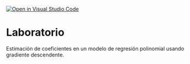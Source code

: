 [![Open in Visual Studio Code](https://classroom.github.com/assets/open-in-vscode-c66648af7eb3fe8bc4f294546bfd86ef473780cde1dea487d3c4ff354943c9ae.svg)](https://classroom.github.com/online_ide?assignment_repo_id=9198517&assignment_repo_type=AssignmentRepo)
# Laboratorio

Estimación de coeficientes en un modelo de regresión polinomial usando gradiente descendente.
